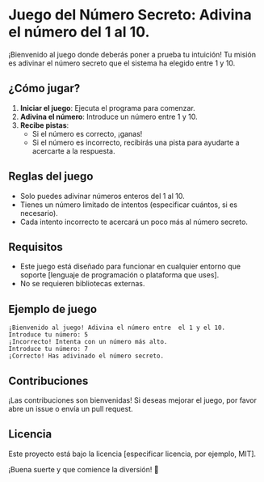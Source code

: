 # Juego del Número Secreto: Adivina el número del 1 al 10.

¡Bienvenido al juego donde deberás poner a prueba tu intuición! Tu misión es adivinar el número secreto que el sistema ha elegido entre 1 y 10.

## ¿Cómo jugar?

1. **Iniciar el juego**: Ejecuta el programa para comenzar.
2. **Adivina el número**: Introduce un número entre 1 y 10.
3. **Recibe pistas**:
   - Si el número es correcto, ¡ganas!
   - Si el número es incorrecto, recibirás una pista para ayudarte a acercarte a la respuesta.

## Reglas del juego

- Solo puedes adivinar números enteros del 1 al 10.
- Tienes un número limitado de intentos (especificar cuántos, si es necesario).
- Cada intento incorrecto te acercará un poco más al número secreto.

## Requisitos

- Este juego está diseñado para funcionar en cualquier entorno que soporte [lenguaje de programación o plataforma que uses].
- No se requieren bibliotecas externas.

## Ejemplo de juego

```
¡Bienvenido al juego! Adivina el número entre  el 1 y el 10.
Introduce tu número: 5
¡Incorrecto! Intenta con un número más alto.
Introduce tu número: 7
¡Correcto! Has adivinado el número secreto.
```

## Contribuciones

¡Las contribuciones son bienvenidas! Si deseas mejorar el juego, por favor abre un issue o envía un pull request.

## Licencia

Este proyecto está bajo la licencia [especificar licencia, por ejemplo, MIT].

¡Buena suerte y que comience la diversión! 🎉
